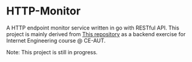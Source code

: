 # HTTP-Monitor
A HTTP endpoint monitor service written in go with RESTful API.
This project is mainly derived from [This repository](https://github.com/smf8/http-monitor) as a backend exercise for Internet Engineering course @ CE-AUT.

Note: This project is still in progress.